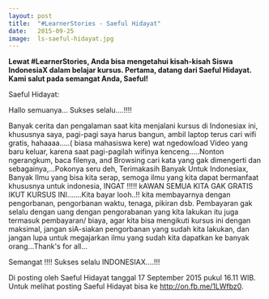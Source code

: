 ```yaml
---
layout: post
title:  "#LearnerStories - Saeful Hidayat"
date:   2015-09-25
image:  ls-saeful-hidayat.jpg
---
```


**Lewat #LearnerStories, Anda bisa mengetahui kisah-kisah Siswa IndonesiaX dalam belajar kursus. Pertama, datang dari Saeful Hidayat. Kami salut pada semangat Anda, Saeful!**


Saeful Hidayat:

Hallo semuanya...
Sukses selalu....!!!!

Banyak cerita dan pengalaman saat kita menjalani kursus di Indonesiax ini, khususnya saya, pagi-pagi saya harus bangun, ambil laptop terus cari wifi gratis, hahaaaa.....( biasa mahasiswa kere) wat ngedowload Video yang baru keluar, karena saat pagi-pagilah wifinya kenceng.....Nonton ngerangkum, baca filenya, and Browsing cari kata yang gak dimengerti dan sebagainya,...Pokonya seru deh, Terimakasih Banyak Untuk Indonesiax, Banyak Ilmu yang bisa kita serap, semoga ilmu yang kita dapat bermanfaat khususnya untuk indonesia, INGAT !!!!! kAWAN SEMUA KITA GAK GRATIS IKUT KURSUS INI.......Kita bayar looh..!! kita membayarnya dengan pengorbanan, pengorbanan waktu, tenaga, pikiran dsb. Pembayaran gak selalu dengan uang dengan pengorabanan yang kita lakukan itu juga termasuk pembayaran/ biaya, agar kita bisa mengikuti kursus ini dengan maksimal, jangan siA-siakan pengorbanan yang sudah kita lakukan, dan jangan lupa untuk megajarkan ilmu yang sudah kita dapatkan ke banyak orang...Thank's for all...

Semangat !!!!
Sukses selalu INDONESIAX....!!!


Di posting oleh Saeful Hidayat tanggal 17 September 2015 pukul 16.11 WIB. Untuk melihat posting Saeful Hidayat bisa ke <http://on.fb.me/1LWfbz0>.